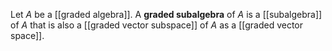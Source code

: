 Let $A$ be a [[graded algebra]]. A **graded subalgebra** of $A$ is a [[subalgebra]] of $A$ that is also a [[graded vector subspace]] of $A$ as a [[graded vector space]].